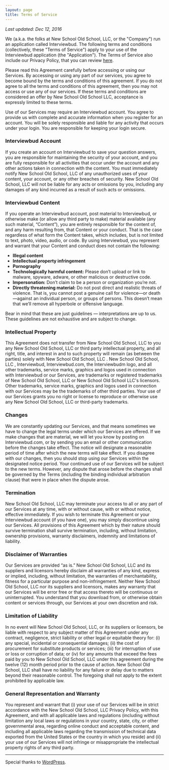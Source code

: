 ```yaml
---
layout: page
title: Terms of Service
---
```


_Last updated: Dec 12, 2016_

We (a.k.a. the folks at New School Old School, LLC, or the "Company") run an application called Interviewbud. The following terms and conditions (collectively, these "Terms of Service") apply to your use of the Interviewbud application (the "Application"). The Terms of Service also include our Privacy Policy, that you can review [here](/terms).

 Please read this Agreement carefully before accessing or using our Services. By accessing or using any part of our services, you agree to become bound by the terms and conditions of this agreement. If you do not agree to all the terms and conditions of this agreement, then you may not access or use any of our services. If these terms and conditions are considered an offer by New School Old School LLC, acceptance is expressly limited to these terms.

Use of our Services may require an Interviewbud account. You agree to provide us with complete and accurate information when you register for an account. You will be solely responsible and liable for any activity that occurs under your login. You are responsible for keeping your login secure.

### Interviewbud Account

If you create an account on Interviewbud to save your question answers, you are responsible for maintaining the security of your account, and you are fully responsible for all activities that occur under the account and any other actions taken in connection with the content. You must immediately notify New School Old School, LLC of any unauthorized uses of your content, your account, or any other breaches of security. New School Old School, LLC will not be liable for any acts or omissions by you, including any damages of any kind incurred as a result of such acts or omissions.


### Interviewbud Content

If you operate an Interviewbud account, post material to Interviewbud, or otherwise make (or allow any third party to make) material available (any such material, “Content”), you are entirely responsible for the content of, and any harm resulting from, that Content or your conduct. That is the case regardless of what form the Content takes, which includes, but is not limited to text, photo, video, audio, or code. By using Interviewbud, you represent and warrant that your Content and conduct does not contain the following:

* **Illegal content**
* **Intellectual property infringement**
* **Pornography**
* **Technologically harmful content:** Please don’t upload or link to malware, spyware, adware, or other malicious or destructive code.
* **Impersonation:** Don’t claim to be a person or organization you’re not. 
* **Directly threatening material:** Do not post direct and realistic threats of violence. That is, you cannot post a genuine call for violence—or death—against an individual person, or groups of persons. This doesn’t mean that we’ll remove all hyperbole or offensive language.


Bear in mind that these are just guidelines — interpretations are up to us. These guidelines are not exhaustive and are subject to change.

### Intellectual Property

This Agreement does not transfer from New School Old School, LLC to you any New School Old School, LLC  or third party intellectual property, and all right, title, and interest in and to such property will remain (as between the parties) solely with New School Old School, LLC . New School Old School, LLC , Interviewbud, Interviewbud.com, the Interviewbudm logo, and all other trademarks, service marks, graphics and logos used in connection with Interviewbud or our Services, are trademarks or registered trademarks of New School Old School, LLC or New School Old School LLC's licensors. Other trademarks, service marks, graphics and logos used in connection with our Services may be the trademarks of other third parties. Your use of our Services grants you no right or license to reproduce or otherwise use any New School Old School, LLC  or third-party trademarks.

### Changes

We are constantly updating our Services, and that means sometimes we have to change the legal terms under which our Services are offered. If we make changes that are material, we will let you know by posting on Interviewbud.com, or by sending you an email or other communication before the changes take effect. The notice will designate a reasonable period of time after which the new terms will take effect. If you disagree with our changes, then you should stop using our Services within the designated notice period. Your continued use of our Services will be subject to the new terms. However, any dispute that arose before the changes shall be governed by the Terms (including the binding individual arbitration clause) that were in place when the dispute arose.

### Termination

New School Old School, LLC may terminate your access to all or any part of our Services at any time, with or without cause, with or without notice, effective immediately. If you wish to terminate this Agreement or your Interviewbud account (if you have one), you may simply discontinue using our Services. All provisions of this Agreement which by their nature should survive termination shall survive termination, including, without limitation, ownership provisions, warranty disclaimers, indemnity and limitations of liability. 

### Disclaimer of Warranties

Our Services are provided “as is.” New School Old School, LLC and its suppliers and licensors hereby disclaim all warranties of any kind, express or implied, including, without limitation, the warranties of merchantability, fitness for a particular purpose and non-infringement. Neither New School Old School, LLC  nor its suppliers and licensors, makes any warranty that our Services will be error free or that access thereto will be continuous or uninterrupted. You understand that you download from, or otherwise obtain content or services through, our Services at your own discretion and risk.

### Limitation of Liability

In no event will New School Old School, LLC, or its suppliers or licensors, be liable with respect to any subject matter of this Agreement under any contract, negligence, strict liability or other legal or equitable theory for: (i) any special, incidental or consequential damages; (ii) the cost of procurement for substitute products or services; (iii) for interruption of use or loss or corruption of data; or (iv) for any amounts that exceed the fees paid by you to New School Old School, LLC  under this agreement during the twelve (12) month period prior to the cause of action. New School Old School, LLC  shall have no liability for any failure or delay due to matters beyond their reasonable control. The foregoing shall not apply to the extent prohibited by applicable law.

### General Representation and Warranty

You represent and warrant that (i) your use of our Services will be in strict accordance with the New School Old School, LLC Privacy Policy, with this Agreement, and with all applicable laws and regulations (including without limitation any local laws or regulations in your country, state, city, or other governmental area, regarding online conduct and acceptable content, and including all applicable laws regarding the transmission of technical data exported from the United States or the country in which you reside) and (ii) your use of our Services will not infringe or misappropriate the intellectual property rights of any third party.

---

Special thanks to [WordPress](https://en.wordpress.com/tos/).


